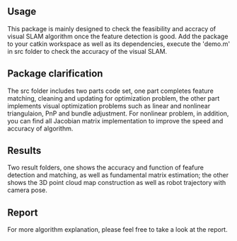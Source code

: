 Usage
-----
This package is mainly designed to check the feasibility and accracy of visual SLAM algorithm once the feature detection is good. Add the package to your catkin workspace as well as its dependencies, execute the 'demo.m' in src folder to check the accuracy of the visual SLAM.

Package clarification
------------------------
The src folder includes two parts code set, one part completes feature matching, cleaning and updating for optimization problem, the other part implements visual optimization problems such as linear and nonlinear triangulaion, PnP and bundle adjustment. For nonlinear problem, in addition, you can find all Jacobian matrix implementation to improve the speed and accuracy of algorithm.

Results
-------
Two result folders, one shows the accuracy and function of feafure detection and matching, as well as fundamental matrix estimation; the other shows the 3D point cloud map construction as well as robot trajectory with camera pose. 

Report
------
For more algorithm explanation, please feel free to take a look at the report.
